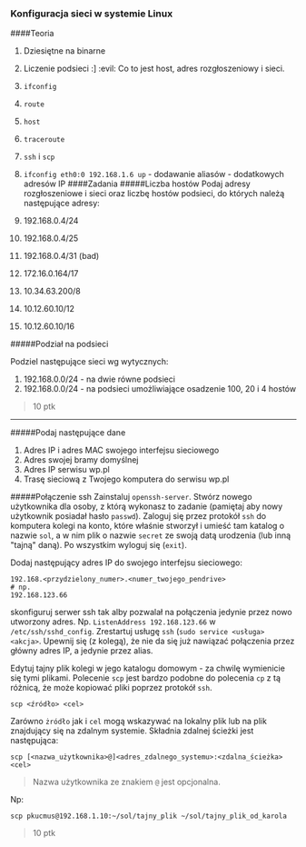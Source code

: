 ### Konfiguracja sieci w systemie Linux
####Teoria
1. Dziesiętne na binarne
2. Liczenie podsieci :] :evil:
Co to jest host, adres rozgłoszeniowy i sieci. 
2. `ifconfig`
3. `route`
4. `host`
5. `traceroute`
6. `ssh` i `scp`
6. `ifconfig eth0:0 192.168.1.6 up` - dodawanie aliasów - dodatkowych adresów IP
####Zadania
#####Liczba hostów
Podaj adresy rozgłoszeniowe i sieci oraz liczbę hostów podsieci, do których należą następujące adresy:

1. 192.168.0.4/24
1. 192.168.0.4/25
1. 192.168.0.4/31 (bad)
1. 172.16.0.164/17
1. 10.34.63.200/8
1. 10.12.60.10/12
1. 10.12.60.10/16

#####Podział na podsieci

Podziel następujące sieci wg wytycznych:

1. 192.168.0.0/24 - na dwie równe podsieci
2. 192.168.0.0/24 - na podsieci umożliwiające osadzenie 100, 20 i 4 hostów

> 10 ptk

---

#####Podaj następujące dane
1. Adres IP i adres MAC swojego interfejsu sieciowego
2. Adres swojej bramy domyślnej
3. Adres IP serwisu wp.pl
4. Trasę sieciową z Twojego komputera do serwisu wp.pl

#####Połączenie ssh
Zainstaluj `openssh-server`. Stwórz nowego użytkownika dla osoby, z którą wykonasz to zadanie (pamiętaj aby nowy użytkownik posiadał hasło `passwd`). Zaloguj się przez protokół `ssh` do komputera kolegi na konto, które właśnie stworzył i umieść tam katalog o nazwie `sol`, a w nim plik o nazwie `secret` ze swoją datą urodzenia (lub inną "tajną" daną). Po wszystkim wyloguj się (`exit`).

Dodaj następujący adres IP do swojego interfejsu sieciowego:

    192.168.<przydzielony_numer>.<numer_twojego_pendrive>
    # np.
    192.168.123.66

skonfiguruj serwer ssh tak alby pozwalał na połączenia jedynie przez nowo utworzony adres. Np. `ListenAddress 192.168.123.66` w `/etc/ssh/sshd_config`. Zrestartuj usługę `ssh` (`sudo service <usługa> <akcja>`. Upewnij się (z kolegą), że nie da się już nawiązać połączenia przez główny adres IP, a jedynie przez alias.

Edytuj tajny plik kolegi w jego katalogu domowym - za chwilę wymienicie się tymi plikami. 
Polecenie `scp` jest bardzo podobne do polecenia `cp` z tą różnicą, że może kopiować pliki poprzez protokół `ssh`. 

    scp <źródło> <cel>

Zarówno `żródło` jak i `cel` mogą wskazywać na lokalny plik lub na plik znajdujący się na zdalnym systemie. Składnia zdalnej ścieżki jest następująca:

    scp [<nazwa_użytkownika>@]<adres_zdalnego_systemu>:<zdalna_ścieżka> <cel>

> Nazwa użytkownika ze znakiem `@` jest opcjonalna.

Np:

    scp pkucmus@192.168.1.10:~/sol/tajny_plik ~/sol/tajny_plik_od_karola

> 10 ptk
